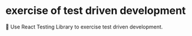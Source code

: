 # exercise of test driven development

:tada: Use React Testing Library to exercise test driven development.
